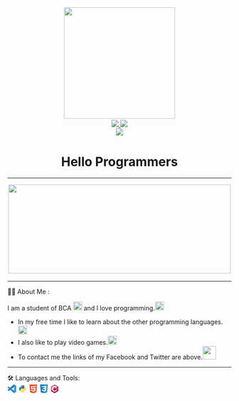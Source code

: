 <div id = "header" align = "center">
<img src = "https://media.giphy.com/media/qgQUggAC3Pfv687qPC/giphy.gif", width = "250", height = "250">
</div>

<div id = "badges" align = "center">
<a href = "https://www.facebook.com/profile.php?id=100033565722156">
<img src = "https://img.shields.io/badge/Facebook-blue?logo=facebook&logoColor=white&style=for-the-badge">
</a>
<a href = "https://twitter.com/AtanughoshBrp">
<img src = "https://img.shields.io/badge/Twitter-blue?logo=twitter&logoColor=white&style=for-the-badge">
</a>
</div>

<div id = "id badge" align = "center">
<img src = "https://komarev.com/ghpvc/?username=Atanu1001&style=flat-square&color=red">
</div>

<h1 align = "center">
Hello Programmers
</h1>

---
<div id = "banner" align = "center">
  <img src = "https://media.giphy.com/media/HscDLzkO8EOTmgkhQP/giphy.gif" height = "200" width = "500">
</div>

---

👨‍💻 About Me :
<p>I am a student of BCA <img src = "https://media.giphy.com/media/l0HlNaQ6gWfllcjDO/giphy.gif" width = "20" height = "20"> and I love programming.<img src = "https://media.giphy.com/media/10zxDv7Hv5RF9C/giphy.gif" width = "20" height = "20">
  <ul>
    <li>In my free time I like to learn about the other programming languages.<img src = "https://media.giphy.com/media/26tn33aiTi1jkl6H6/giphy.gif" width = "20" height = "20"></li>
    <li>I also like to play video games.<img src = "https://media.giphy.com/media/3oEjHYlwvUK5p9AIbm/giphy.gif" width = "20" height = "20"></li>
    <li>To contact me the links of my Facebook and Twitter are above.<img src = "https://media.giphy.com/media/lReVblhSRtxXtfK81w/giphy.gif" height = "30" width = "30"></li>
  </ul>
  
---
🛠️ Languages and Tools:
<br>
<img src = "https://github.com/devicons/devicon/blob/master/icons/vscode/vscode-original.svg" height = 20>
<img src = "https://github.com/devicons/devicon/blob/master/icons/python/python-original.svg" height = 20>
<img src = "https://github.com/devicons/devicon/blob/master/icons/html5/html5-original.svg" height = 20>
<img src = "https://github.com/devicons/devicon/blob/master/icons/css3/css3-original.svg" height = 20>
<img src = "https://github.com/devicons/devicon/blob/master/icons/cplusplus/cplusplus-original.svg" height = 20>

